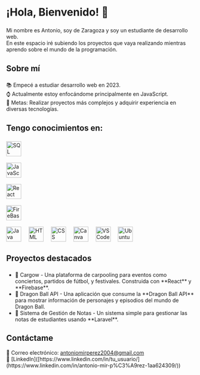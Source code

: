 <h1 align="left">¡Hola, Bienvenido! 👋</h1>

###

<p align="left">Mi nombre es Antonio, soy de Zaragoza y soy un estudiante de desarrollo web. <br>En este espacio iré subiendo los proyectos que vaya realizando mientras aprendo sobre el mundo de la programación.</p>

###

<h2 align="left">Sobre mí</h2>

###

<p align="left">📚 Empecé a estudiar desarrollo web en 2023.<br>⌚ Actualmente estoy enfocándome principalmente en JavaScript.<br>🎯 Metas: Realizar proyectos más complejos y adquirir experiencia en diversas tecnologías.</p>

###

<h2 align="left">Tengo conocimientos en:</h2>

###

<div align="left">
  <img src="https://cdn.jsdelivr.net/gh/devicons/devicon@latest/icons/azuresqldatabase/azuresqldatabase-original.svg" height="40" alt="SQL logo" />
  <img width="12" />

  <img src="https://devicon-website.vercel.app/api/javascript/original.svg" height="40" alt="JavaScript Logo"></img>
  <img width="12" />

  <img src="https://devicon-website.vercel.app/api/react/original.svg" height="40" alt="React Logo"></img>
  <img width="12" />

  <img src="https://devicon-website.vercel.app/api/firebase/plain.svg" height="40" alt="FireBase Logo"></img>
  <img width="12" />

  
  <img src="https://cdn.jsdelivr.net/gh/devicons/devicon@latest/icons/java/java-original-wordmark.svg" height="40" alt="Java logo" />
  <img width="12" />
  
  <img src="https://cdn.jsdelivr.net/gh/devicons/devicon@latest/icons/html5/html5-original.svg" height="40" alt="HTML logo" />
  <img width="12" />
  
  <img src="https://cdn.jsdelivr.net/gh/devicons/devicon@latest/icons/css3/css3-original.svg" height="40" alt="CSS logo" />
  <img width="12" />
  
  <img src="https://cdn.jsdelivr.net/gh/devicons/devicon@latest/icons/canva/canva-original.svg" height="40" alt="Canva logo" />
  <img width="12" />
  
  <img src="https://cdn.jsdelivr.net/gh/devicons/devicon@latest/icons/vscode/vscode-original.svg" height="40" alt="VSCode logo" />
  <img width="12" />
  
  <img src="https://cdn.jsdelivr.net/gh/devicons/devicon@latest/icons/ubuntu/ubuntu-original.svg" height="40" alt="Ubuntu logo" />
  <img width="12" />
</div>

###

<h2 align="left">Proyectos destacados</h2>

###

<ul>
  <li>🔹 Cargow - Una plataforma de carpooling para eventos como conciertos, partidos de fútbol, y festivales. Construida con **React** y **Firebase**.</li>
  <li>🔹 Dragon Ball API - Una aplicación que consume la **Dragon Ball API** para mostrar información de personajes y episodios del mundo de Dragon Ball.</li>
  <li>🔹 Sistema de Gestión de Notas - Un sistema simple para gestionar las notas de estudiantes usando **Laravel**.</li>
</ul>

###

<h2 align="left">Contáctame</h2>

<p align="left">
  📧 Correo electrónico: <a href="mailto:tu_correo@dominio.com">antoniomirperez2004@gmail.com</a><br>
  🔗 [LinkedIn]([https://www.linkedin.com/in/tu_usuario/](https://www.linkedin.com/in/antonio-mir-p%C3%A9rez-1aa624309/))
</p>
